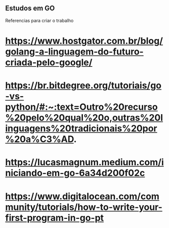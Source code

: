 ## Estudos em GO 

Referencias para criar o trabalho

# https://www.hostgator.com.br/blog/golang-a-linguagem-do-futuro-criada-pelo-google/

# https://br.bitdegree.org/tutoriais/go-vs-python/#:~:text=Outro%20recurso%20pelo%20qual%20o,outras%20linguagens%20tradicionais%20por%20a%C3%AD.

# https://lucasmagnum.medium.com/iniciando-em-go-6a34d200f02c 

# https://www.digitalocean.com/community/tutorials/how-to-write-your-first-program-in-go-pt